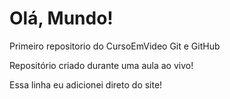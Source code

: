 # Olá, Mundo!
 Primeiro repositorio do CursoEmVideo Git e GitHub

 Repositório criado durante uma aula ao vivo!

Essa linha eu adicionei direto do site!

